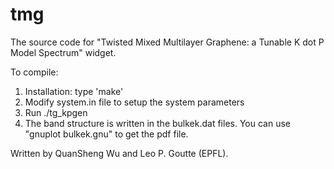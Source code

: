 # tmg
The source code for "Twisted Mixed Multilayer Graphene: a Tunable K dot P Model Spectrum" widget. 

To compile:
1. Installation: type 'make'
2. Modify system.in file to setup the system parameters
3. Run ./tg_kpgen
4. The band structure is written in the bulkek.dat files. You can use "gnuplot bulkek.gnu" to get the pdf file.

Written by QuanSheng Wu and Leo P. Goutte (EPFL). 
